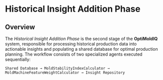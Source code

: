 # Historical Insight Addition Phase

## Overview

The *Historical Insight Addition Phase* is the second stage of the **OptiMoldIQ** system, responsible for processing historical production data into actionable insights and populating a shared database for optimal production planning. The workflow consists of two specialized agents executed sequentially:

```
Shared Database → MoldStabilityIndexCalculator → MoldMachineFeatureWeightCalculator → Insight Repository
```
